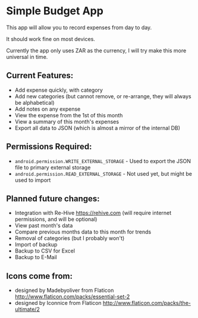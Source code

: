 # Simple Budget App

This app will allow you to record expenses from day to day.

It should work fine on most devices.

Currently the app only uses ZAR as the currency, I will try make this more universal in time.

## Current Features:

* Add expense quickly, with category
* Add new categories (but cannot remove, or re-arrange, they will always be alphabetical)
* Add notes on any expense
* View the expense from the 1st of this month
* View a summary of this month's expenses
* Export all data to JSON (which is almost a mirror of the internal DB)

## Permissions Required:

* `android.permission.WRITE_EXTERNAL_STORAGE` - Used to export the JSON file to primary external storage
* `android.permission.READ_EXTERNAL_STORAGE` - Not used yet, but might be used to import

## Planned future changes:

* Integration with Re-Hive <https://rehive.com> (will require internet permissions, and will be optional)
* View past month's data
* Compare previous months data to this month for trends
* Removal of categories (but I probably won't)
* Import of backup
* Backup to CSV for Excel
* Backup to E-Mail

## Icons come from:

* designed by Madebyoliver from Flaticon <http://www.flaticon.com/packs/essential-set-2>
* designed by Iconnice from Flaticon <http://www.flaticon.com/packs/the-ultimate/2>